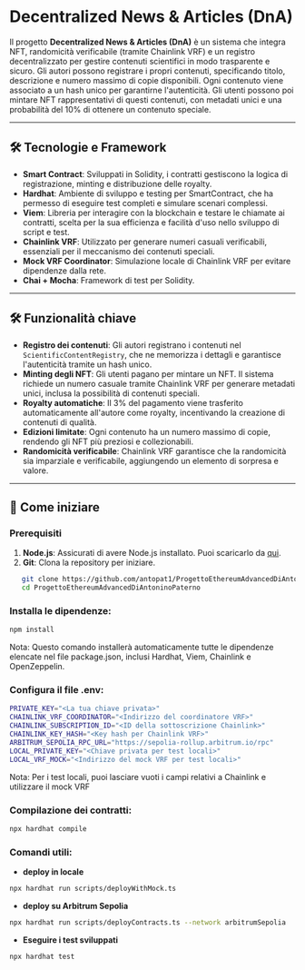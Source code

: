 # Decentralized News & Articles (DnA)


Il progetto **Decentralized News & Articles (DnA)** è un sistema che integra NFT, randomicità verificabile (tramite Chainlink VRF) e un registro decentralizzato per gestire contenuti scientifici in modo trasparente e sicuro. Gli autori possono registrare i propri contenuti, specificando titolo, descrizione e numero massimo di copie disponibili. Ogni contenuto viene associato a un hash unico per garantirne l'autenticità. Gli utenti possono poi mintare NFT rappresentativi di questi contenuti, con metadati unici e una probabilità del 10% di ottenere un contenuto speciale.

---

## 🛠 Tecnologie e Framework

- **Smart Contract**: Sviluppati in Solidity, i contratti gestiscono la logica di registrazione, minting e distribuzione delle royalty.
- **Hardhat**: Ambiente di sviluppo e testing per SmartContract, che ha permesso di eseguire test completi e simulare scenari complessi.
- **Viem**: Libreria per interagire con la blockchain e testare le chiamate ai contratti, scelta per la sua efficienza e facilità d'uso nello sviluppo di script e test.
- **Chainlink VRF**: Utilizzato per generare numeri casuali verificabili, essenziali per il meccanismo dei contenuti speciali.
- **Mock VRF Coordinator**: Simulazione locale di Chainlink VRF per evitare dipendenze dalla rete.
- **Chai + Mocha**: Framework di test per Solidity.

---

## 🛠 Funzionalità chiave

- **Registro dei contenuti**: Gli autori registrano i contenuti nel `ScientificContentRegistry`, che ne memorizza i dettagli e garantisce l'autenticità tramite un hash unico.
- **Minting degli NFT**: Gli utenti pagano per mintare un NFT. Il sistema richiede un numero casuale tramite Chainlink VRF per generare metadati unici, inclusa la possibilità di contenuti speciali.
- **Royalty automatiche**: Il 3% del pagamento viene trasferito automaticamente all'autore come royalty, incentivando la creazione di contenuti di qualità.
- **Edizioni limitate**: Ogni contenuto ha un numero massimo di copie, rendendo gli NFT più preziosi e collezionabili.
- **Randomicità verificabile**: Chainlink VRF garantisce che la randomicità sia imparziale e verificabile, aggiungendo un elemento di sorpresa e valore.

---

## 🚀 Come iniziare

### Prerequisiti

1. **Node.js**: Assicurati di avere Node.js installato. Puoi scaricarlo da [qui](https://nodejs.org/).
2. **Git**: Clona la repository per iniziare.

```bash
   git clone https://github.com/antopat1/ProgettoEthereumAdvancedDiAntoninoPaterno.git
   cd ProgettoEthereumAdvancedDiAntoninoPaterno
   ```
   

### Installa le dipendenze:
```bash
npm install
```

   Nota: Questo comando installerà automaticamente tutte le dipendenze elencate nel file package.json, inclusi Hardhat, Viem, Chainlink e OpenZeppelin.


### Configura il file .env:
```bash
PRIVATE_KEY="<La tua chiave privata>"
CHAINLINK_VRF_COORDINATOR="<Indirizzo del coordinatore VRF>"
CHAINLINK_SUBSCRIPTION_ID="<ID della sottoscrizione Chainlink>"
CHAINLINK_KEY_HASH="<Key hash per Chainlink VRF>"
ARBITRUM_SEPOLIA_RPC_URL="https://sepolia-rollup.arbitrum.io/rpc"
LOCAL_PRIVATE_KEY="<Chiave privata per test locali>"
LOCAL_VRF_MOCK="<Indirizzo del mock VRF per test locali>"
```

   Nota: Per i test locali, puoi lasciare vuoti i campi relativi a Chainlink e utilizzare il mock VRF


### Compilazione dei contratti:
```bash
npx hardhat compile
```

### Comandi utili:

- **deploy in locale**
```bash
npx hardhat run scripts/deployWithMock.ts
```

- **deploy su Arbitrum Sepolia**
```bash
npx hardhat run scripts/deployContracts.ts --network arbitrumSepolia
```

- **Eseguire i test sviluppati**
```bash
npx hardhat test
```


